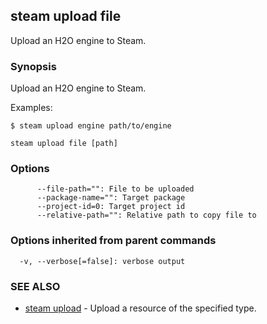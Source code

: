 ## steam upload file

Upload an H2O engine to Steam.

### Synopsis


Upload an H2O engine to Steam.

Examples:

	$ steam upload engine path/to/engine

```
steam upload file [path]
```

### Options

```
      --file-path="": File to be uploaded
      --package-name="": Target package
      --project-id=0: Target project id
      --relative-path="": Relative path to copy file to
```

### Options inherited from parent commands

```
  -v, --verbose[=false]: verbose output
```

### SEE ALSO
* [steam upload](steam_upload.md)	 - Upload a resource of the specified type.

